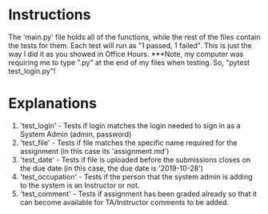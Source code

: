 # Instructions

The 'main.py' file holds all of the functions, while the rest of the files contain the tests for them. Each test will run as "1 passed, 1 failed". This is just the way I did it as you showed in Office Hours. 
***Note, my computer was requiring me to type ".py" at the end of my files when testing. So, "pytest test_login.py"!

# Explanations

1. 'test_login' - Tests if login matches the login needed to sign in as a System Admin (admin, password)
2. 'test_file' - Tests if file matches the specific name required for the assignment (in this case its 'assignment.md')
3. 'test_date' - Tests if file is uploaded before the submissions closes on the due date (in this case, the due date is '2019-10-28')
4. 'test_occupation' - Tests if the person that the system admin is adding to the system is an Instructor or not.
5. 'test_comment' - Tests if assignment has been graded already so that it can become available for TA/Instructor comments to be added.